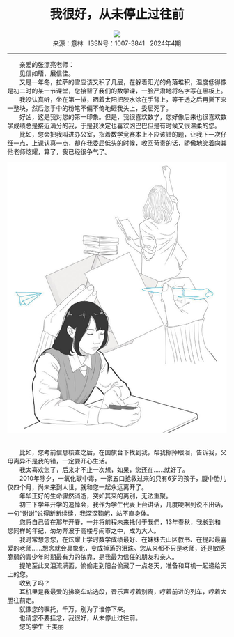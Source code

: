 # <center>我很好，从未停止过往前</center> 

<div align=center><img src="https://raw.githubusercontent.com/leaguecn/magazines/main/img_authors/%d7%f7%d5%df%a3%ba.jpg"></div> 

<center>来源：意林   ISSN号：1007-3841   2024年4期</center> 


* * *


　　亲爱的张漂亮老师：  
　　见信如晤，展信佳。  
　　又是一年冬，拉萨的雪应该又积了几层，在躲着阳光的角落堆积，温度低得像是初二时的某一节课堂，您接替了我们的数学课，一脸严肃地将名字写在黑板上。  
　　我没认真听，坐在第一排，晒着太阳把胶水涂在手背上，等干透之后再撕下来一整块，然后您手中的粉笔不偏不倚地砸我头上，委屈死了。  
　　好凶，这是我对您的第一印象。但是，我很喜欢数学，您好像后来也很喜欢数学成绩总是接近满分的我，于是我决定也喜欢凶巴巴但是有时候又很温柔的您。  
　　比如，您会把我叫进办公室，指着数学竞赛本上不应该错的题，让我下一次仔细一点，上课认真一点，却在我委屈低头的时候，收回苛责的话，骄傲地笑着向其他老师炫耀，算了，我已经很争气了。

![](https://raw.githubusercontent.com/leaguecn/magazines/main/img/yili20240465-1-l.jpg)

  
<br>　　比如，您考前信息核查之后，在国旗台下找到我，帮我擦掉眼泪，告诉我，父母离异不是我的错，一定要开心生活。  
　　我太喜欢您了，后来才不止一次想，如果，您还在……就好了。  
　　2010年除夕，一氧化碳中毒，一家五口抢救过来的只有6岁的孩子，腹中胎儿仅四个月，尚未来到人世，就和您一起永远离开了。  
　　年华正好的生命骤然消逝，突如其来的离别，无法重聚。  
　　初三下学年开学的追悼会，我作为学生代表上台讲话，几度哽咽到说不出话，一句“谢谢”说得断断续续，我深深鞠躬，站不直身体。  
　　您将自己留在那年开春，一并将前程未来托付于我們，13年春秋，我长到和您同样的年纪，匆匆奔波于高楼与闹市之中，成为大人。  
　　我时常想念您，在炫耀上学时数学成绩最好、在妹妹去山区教书、在提起最喜爱的老师……想念就会具象化，变成掉落的泪珠。您从来都不只是老师，还是敏感脆弱的青少年时期最有力的依靠，是我最为信任的朋友和亲人。  
　　提笔至此又泪流满面，偷偷走到阳台偷藏了一点冬天，准备和耳机一起递给天上的您。  
　　收到了吗？  
　　耳机里是我最爱的拂晓车站选段，音乐声哼着别离，哼着前进的列车，哼着大胆往前走。  
　　就像您的嘱托，千万，别为了谁停下来。  
　　也请您不要挂念，我很好，从未停止过往前。  
　　您的学生 王美丽